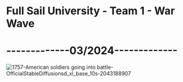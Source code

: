  # Full Sail University - Team 1 - War Wave
 # -------------03/2024-------------
![1757-American soldiers going into battle-OfficialStableDiffusionsd_xl_base_10s-2043188907](https://github.com/DarkLord7771/Team1FPS/assets/134660640/25640cc0-3971-4e2a-8e38-a037a9eaeae4)


